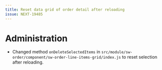 ```yaml
---
title: Reset data grid of order detail after reloading
issue: NEXT-19485
---
```

# Administration
* Changed method `onDeleteSelectedItems` in `src/module/sw-order/component/sw-order-line-items-grid/index.js` to reset selection after reloading.
